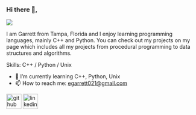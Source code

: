### Hi there 👋,
![](https://i0.wp.com/www.goodwin.edu/enews/wp-content/uploads/2022/12/medical-billing-and-coding-employment-requirements-tiny-2-scaled.jpg?resize=1920%2C768&ssl=1)

I am Garrett from Tampa, Florida and I enjoy learning programming languages, mainly C++ and Python. You can check out my projects on my page which includes all my projects from procedural programming to data structures and algorithms.

Skills: C++ / Python / Unix

- 🌱 I’m currently learning C++, Python, Unix 
- 📫 How to reach me: egarrett021@gmail.com 


[<img src='https://cdn.jsdelivr.net/npm/simple-icons@3.0.1/icons/github.svg' alt='github' height='40'>](https://github.com/@garrettbovo)  [<img src='https://cdn.jsdelivr.net/npm/simple-icons@3.0.1/icons/linkedin.svg' alt='linkedin' height='40'>](https://www.linkedin.com/in/garrett-ellis-740b202a6/)  
